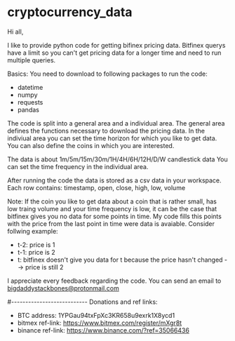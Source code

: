 # cryptocurrency_data
Hi all,

I like to provide python code for getting bifinex pricing data.
Bitfinex querys have a limit so you can't get pricing data for a longer time and need to run multiple queries.


Basics:
You need to download to following packages  to run the code:
- datetime
- numpy
- requests
- pandas

The code is split into a general area and a individual area.
The general area defines the functions necessary to download the pricing data.
In the indiviual area you can set the time horizon for which you like to get data. You can also define the coins in which you are interested.

The data is about 1m/5m/15m/30m/1H/4H/6H/12H/D/W candlestick data
You can set the time frequency in the individual area.

After running the code the data is stored as a csv data in your workspace. 
Each row contains:  timestamp, open, close, high, low, volume

Note: 
If the coin you like to get data about a coin that is rather small, has low traing volume and your time frequency is low, it can be the case that bitfinex gives you no data for some points in time. My code fills this points with the price from the last point in time were data is avaiable. Consider follwing example:

- t-2: price is 1
- t-1: price is 2
- t: bitfinex doesn't give you data for t because the price hasn't changed --> price is still 2


I appreciate every feedback regarding the code.
You can send an email to bigdaddystackbones@protonmail.com



#---------------------------
Donations and ref links:

- BTC address: 1YPGau94txFpXc3KR658u9exrk1X8ycd1
- bitmex ref-link: https://www.bitmex.com/register/mXgr8t
- binance ref-link: https://www.binance.com/?ref=35066436


